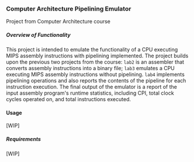 ### Computer Architecture Pipelining Emulator
Project from Computer Architecture course

##### Overview of Functionality
This project is intended to emulate the functionality of a CPU executing MIPS assembly instructions with pipelining implemented. The project builds upon the previous two projects from the course: ```lab2```
is an assembler that converts assembly instructions into a binary file; ```lab3``` emulates a CPU executing MIPS assembly instructions without pipelining. ```lab4``` implements
pipelining operations and also reports the contents of the pipeline for each instruction execution. The final output of the emulator is a report of the input assembly program's
runtime statistics, including CPI, total clock cycles operated on, and total instructions executed.

#### Usage
[WIP]

##### Requirements
[WIP]
